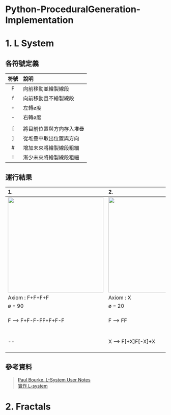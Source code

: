 # Python-ProceduralGeneration-Implementation

# 1. L System
## 各符號定義
| 符號 | 說明 |
| :-: | :- |
| F | 向前移動並繪製線段 |
| f | 向前移動且不繪製線段 |
| + | 左轉ø度 |
| - | 右轉ø度 |
| | | 迴轉(180度) |
| [ | 將目前位置與方向存入堆疊 |
| ] | 從堆疊中取出位置與方向 |
| # | 增加未來將繪製線段粗細 |
| ! | 漸少未來將繪製線段粗細 |

## 運行結果
| 1.                                                                   | 2.                                                                     | 3.Quadratic Gosper     |
| :-----                                                               | :-----                                                                 | :----- |
|<img src="https://i.imgur.com/741k9KB.gif" width="300" height="300" />| <img src="https://i.imgur.com/R3Geuaw.gif" width="300" height="300" /> | <img src="https://i.imgur.com/mrg5yzQ.gif" width="300" height="300" /> |
| Axiom : F+F+F+F                                                      | Axiom : X                                                              | Axiom : -YF |
| ø = 90                                                               | ø = 20                                                                 | ø = 90 |
| F --> F+F-F-FF+F+F-F                                                 | F --> FF                                                               | X --> XFX-YF-YF+FX+FX-YF-YFFX+YF+FXFXYF-FX+YF+FXFX+YF-FXYF-YF-FX+FX+YFYF- |
| --                                                                   | X --> F[+X]F[-X]+X                                                     | Y --> +FXFX-YF-YF+FX+FXYF+FX-YFYF-FX-YF+FXYFYF-FX-YFFX+FX+YF-YF-FX+FX+YFY |
## 參考資料
> [Paul Bourke. L-System User Notes](http://paulbourke.net/fractals/lsys/)  
> [實作 L-system](https://openhome.cc/Gossip/P5JS/Lsystem.html)
> 
# 2. Fractals
